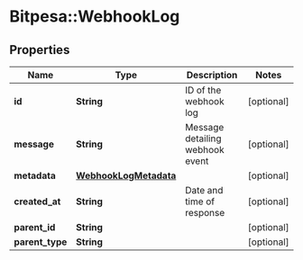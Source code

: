 # Bitpesa::WebhookLog

## Properties
Name | Type | Description | Notes
------------ | ------------- | ------------- | -------------
**id** | **String** | ID of the webhook log | [optional] 
**message** | **String** | Message detailing webhook event | [optional] 
**metadata** | [**WebhookLogMetadata**](WebhookLogMetadata.md) |  | [optional] 
**created_at** | **String** | Date and time of response | [optional] 
**parent_id** | **String** |  | [optional] 
**parent_type** | **String** |  | [optional] 


